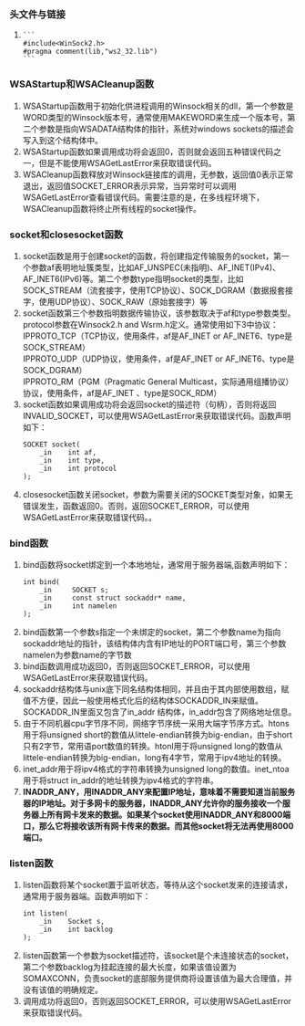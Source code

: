 ### 头文件与链接
1.     ```
       #include<WinSock2.h>
       #pragma comment(lib,"ws2_32.lib")
       ```

### WSAStartup和WSACleanup函数
1. WSAStartup函数用于初始化供进程调用的Winsock相关的dll，第一个参数是WORD类型的Winsock版本号，通常使用MAKEWORD来生成一个版本号，第二个参数是指向WSADATA结构体的指针，系统对windows sockets的描述会写入到这个结构体中。
2. WSAStartup函数如果调用成功将会返回0，否则就会返回五种错误代码之一，但是不能使用WSAGetLastError来获取错误代码。
3. WSACleanup函数释放对Winsock链接库的调用，无参数，返回值0表示正常退出，返回值SOCKET_ERROR表示异常，当异常时可以调用WSAGetLastError查看错误代码。需要注意的是，在多线程环境下，WSACleanup函数将终止所有线程的socket操作。

### socket和closesocket函数
1. socket函数是用于创建socket的函数，将创建指定传输服务的socket，第一个参数af表明地址簇类型，比如AF_UNSPEC(未指明)、AF_INET(IPv4)、AF_INET6(IPv6)等。第二个参数type指明socket的类型，比如SOCK_STREAM（流套接字，使用TCP协议）、SOCK_DGRAM（数据报套接字，使用UDP协议）、SOCK_RAW（原始套接字）等
2. socket函数第三个参数指明数据传输协议，该参数取决于af和type参数类型。protocol参数在Winsock2.h and Wsrm.h定义。通常使用如下3中协议：  
IPPROTO_TCP（TCP协议，使用条件，af是AF_INET or AF_INET6、type是SOCK_STREAM）  
IPPROTO_UDP（UDP协议，使用条件，af是AF_INET or AF_INET6、type是SOCK_DGRAM）  
IPPROTO_RM（PGM（Pragmatic General Multicast，实际通用组播协议）协议，使用条件，af是AF_INET 、type是SOCK_RDM）
3. socket函数如果调用成功将会返回socket的描述符（句柄），否则将返回INVALID_SOCKET，可以使用WSAGetLastError来获取错误代码。函数声明如下：
    ```
    SOCKET socket(
        _in    int af,
        _in    int type,
        _in    int protocol
    );
    ```
4. closesocket函数关闭socket，参数为需要关闭的SOCKET类型对象，如果无错误发生，函数返回0。否则，返回SOCKET_ERROR，可以使用WSAGetLastError来获取错误代码。。

### bind函数
1. bind函数将socket绑定到一个本地地址，通常用于服务器端,函数声明如下：
    ```
    int bind(
        _in     SOCKET s;
        _in     const struct sockaddr* name,
        _in     int namelen
    );
    ```
2. bind函数第一个参数s指定一个未绑定的socket，第二个参数name为指向sockaddr地址的指针，该结构体内含有IP地址的PORT端口号，第三个参数namelen为参数name的字节数
3. bind函数调用成功返回0，否则返回SOCKET_ERROR，可以使用WSAGetLastError来获取错误代码。
4. sockaddr结构体与unix底下同名结构体相同，并且由于其内部使用数组，赋值不方便，因此一般使用格式化后的结构体SOCKADDR_IN来赋值。SOCKADDR_IN里面又包含了in_addr 结构体，in_addr包含了网络地址信息。
5. 由于不同机器cpu字节序不同，网络字节序统一采用大端字节序方式。htons用于将unsigned short的数值从littele-endian转换为big-endian，由于short只有2字节，常用语port数值的转换。htonl用于将unsigned long的数值从littele-endian转换为big-endian，long有4字节，常用于ipv4地址的转换。
6. inet_addr用于将ipv4格式的字符串转换为unsigned long的数值。inet_ntoa用于将struct in_addr的地址转换为ipv4格式的字符串。
7. **INADDR_ANY，用INADDR_ANY来配置IP地址，意味着不需要知道当前服务器的IP地址。对于多网卡的服务器，INADDR_ANY允许你的服务接收一个服务器上所有网卡发来的数据。如果某个socket使用INADDR_ANY和8000端口，那么它将接收该所有网卡传来的数据。而其他socket将无法再使用8000端口。**

### listen函数
1. listen函数将某个socket置于监听状态，等待从这个socket发来的连接请求，通常用于服务器端。函数声明如下：
    ```
    int listen(
        _in    Socket s,
        _in    int backlog
    );
    ```
2. listen函数第一个参数为socket描述符，该socket是个未连接状态的socket，第二个参数backlog为挂起连接的最大长度，如果该值设置为SOMAXCONN，负责socket的底部服务提供商将设置该值为最大合理值，并没有该值的明确规定。
3. 调用成功将返回0，否则返回SOCKET_ERROR，可以使用WSAGetLastError来获取错误代码。